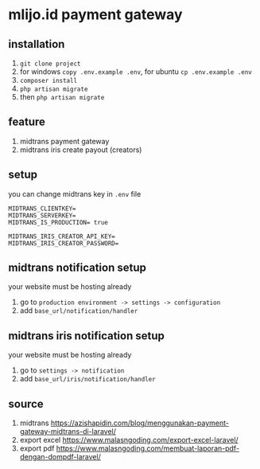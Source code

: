# mlijo.id payment gateway

## installation
1. `git clone project`
2. for windows `copy .env.example .env`, for ubuntu `cp .env.example .env`
3. `composer install`
4. `php artisan migrate`
5. then `php artisan migrate`

## feature
1. midtrans payment gateway
2. midtrans iris create payout (creators)

## setup
you can change midtrans key in `.env` file
    
    MIDTRANS_CLIENTKEY=
    MIDTRANS_SERVERKEY=
    MIDTRANS_IS_PRODUCTION= true

    MIDTRANS_IRIS_CREATOR_API_KEY=
    MIDTRANS_IRIS_CREATOR_PASSWORD=
    
## midtrans notification setup
your website must be hosting already
1. go to `production environment -> settings -> configuration`
2. add `base_url/notification/handler`

## midtrans iris notification setup
your website must be hosting already
1. go to `settings -> notification`
2. add `base_url/iris/notification/handler`

## source 
1. midtrans https://azishapidin.com/blog/menggunakan-payment-gateway-midtrans-di-laravel/
2. export excel https://www.malasngoding.com/export-excel-laravel/
3. export pdf https://www.malasngoding.com/membuat-laporan-pdf-dengan-dompdf-laravel/
